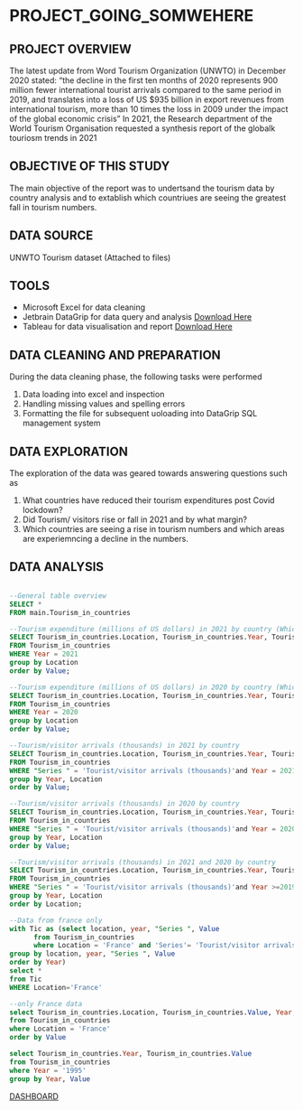 # PROJECT_GOING_SOMWEHERE
## PROJECT OVERVIEW
<span style="color: #222222;">The latest update from Word Tourism Organization (UNWTO) in December 2020 stated: “the decline in the first ten months of 2020 represents 900 million fewer international tourist arrivals compared to the same period in 2019, and translates into a loss of US</span> <span style="color: #222222;">$</span><span style="color: #222222;">935 billion in export revenues from international tourism, more than 10 times the loss in 2009 under the impact of the global economic crisis”</span>
In 2021, the Research department of the World Tourism Organisation requested a synthesis report of the globalk touriosm trends in 2021

## OBJECTIVE OF THIS STUDY 
The main objective of the report was to undertsand the tourism data by country analysis and to extablish which countriues are seeing the greatest fall in tourism numbers. 
## DATA SOURCE
UNWTO Tourism dataset (Attached to files)
## TOOLS
  - Microsoft Excel for data cleaning 
  - Jetbrain DataGrip for data query and analysis [Download Here](https://www.jetbrains.com/datagrip/download/#section=mac)
  - Tableau for data visualisation and report [Download Here](https://identity.idp.tableau.com/login?state=hKFo2SByZG9HdTE2aTBiZ1k5MkhYcmI5TTN6aFY0dEx5Y2dwdqFupWxvZ2luo3RpZNkgbmhIQ3pRTGNiV1k5R0tkYUZQZ09TWGYya3JTWW53dG2jY2lk2SB3Y1M3SHdZOThxZGZnQlJFSFQ3WG9sbjdpcGM3NVUwYQ&client=wcS7HwY98qdfgBREHT7Xoln7ipc75U0a&protocol=oauth2&response_type=code&redirect_uri=https%3A%2F%2Fpublic.tableau.com%2Fpublic%2Fapis%2Fauth%2Fprovision&scope=openid%20email%20profile&nonce=CnyFHKrnLoM)
## DATA CLEANING AND PREPARATION
During the data cleaning phase, the following tasks were performed
  1. Data loading into excel and inspection
  2. Handling missing values and spelling errors
  3. Formatting the file for subsequent uoloading into DataGrip SQL management system
## DATA EXPLORATION
The exploration of the data was geared towards answering questions such as 
1. What countries have reduced their tourism expenditures post Covid lockdown?
2. Did Tourism/ visitors rise or fall in 2021 and by what margin?
3. Which countries are seeing a rise in tourism numbers and which areas are experiemncing a decline in the numbers.
## DATA ANALYSIS
```SQL

--General table overview
SELECT *
FROM main.Tourism_in_countries

--Tourism expenditure (millions of US dollars) in 2021 by country (Which countries are spending more in tourism in 2021)
SELECT Tourism_in_countries.Location, Tourism_in_countries.Year, Tourism_in_countries.Value
FROM Tourism_in_countries
WHERE Year = 2021
group by Location
order by Value;

--Tourism expenditure (millions of US dollars) in 2020 by country (Which countries are spending more in tourism in 2021)
SELECT Tourism_in_countries.Location, Tourism_in_countries.Year, Tourism_in_countries.Value
FROM Tourism_in_countries
WHERE Year = 2020
group by Location
order by Value;

--Tourism/visitor arrivals (thousands) in 2021 by country
SELECT Tourism_in_countries.Location, Tourism_in_countries.Year, Tourism_in_countries.Value, Tourism_in_countries."Series "
FROM Tourism_in_countries
WHERE "Series " = 'Tourist/visitor arrivals (thousands)'and Year = 2021
group by Year, Location
order by Value;

--Tourism/visitor arrivals (thousands) in 2020 by country
SELECT Tourism_in_countries.Location, Tourism_in_countries.Year, Tourism_in_countries.Value, Tourism_in_countries."Series "
FROM Tourism_in_countries
WHERE "Series " = 'Tourist/visitor arrivals (thousands)'and Year = 2020
group by Year, Location
order by Value;

--Tourism/visitor arrivals (thousands) in 2021 and 2020 by country
SELECT Tourism_in_countries.Location, Tourism_in_countries.Year, Tourism_in_countries.Value, Tourism_in_countries."Series "
FROM Tourism_in_countries
WHERE "Series " = 'Tourist/visitor arrivals (thousands)'and Year >=2019
group by Year, Location
order by Location;

--Data from france only
with Tic as (select location, year, "Series ", Value
      from Tourism_in_countries
      where Location = 'France' and 'Series'= 'Tourist/visitor arrivals (thousands)'
group by location, year, "Series ", Value
order by Year)
select *
from Tic
WHERE Location='France'

--only France data
select Tourism_in_countries.Location, Tourism_in_countries.Value, Year, "Series "
from Tourism_in_countries
where Location = 'France'
order by Value

select Tourism_in_countries.Year, Tourism_in_countries.Value
from Tourism_in_countries
where Year = '1995'
group by Year, Value
```
[DASHBOARD](dashboard)






      
